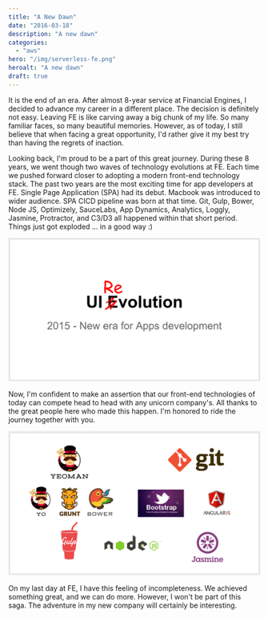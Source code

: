 ```yaml
---
title: "A New Dawn"
date: "2016-03-18"
description: "A new dawn"
categories:
  - "aws"
hero: "/img/serverless-fe.png"
heroalt: "A new dawn"
draft: true
---
```


It is the end of an era. After almost 8-year service at Financial Engines, I decided to advance my career in a different place. The decision is definitely not easy. Leaving FE is like carving away a big chunk of my life. So many familiar faces, so many beautiful memories. However, as of today, I still believe that when facing a great opportunity, I'd rather give it my best try than having the regrets of inaction.
<!--more-->

Looking back, I'm proud to be a part of this great journey. During these 8 years, we went though two waves of technology evolutions at FE. Each time we pushed forward closer to adopting a modern front-end technology stack. The past two years are the most exciting time for app developers at FE. Single Page Application (SPA) had its debut. Macbook was introduced to wider audience. SPA CICD pipeline was born at that time. Git, Gulp, Bower, Node JS, Optimizely, SauceLabs, App Dynamics, Analytics, Loggly, Jasmine, Protractor, and C3/D3 all happened within that short period. Things just got exploded ... in a good way :)

![UI revolution](/img/ui-revolution.png)

Now, I'm confident to make an assertion that our front-end technologies of today can compete head to head with any unicorn company's. All thanks to the great people here who made this happen. I'm honored to ride the journey together with you.

![Front end tech stack](/img/ui-tech-stack.png)

On my last day at FE, I have this feeling of incompleteness. We achieved something great, and we can do more. However, I won't be part of this saga. The adventure in my new company will certainly be interesting. 

<br />

